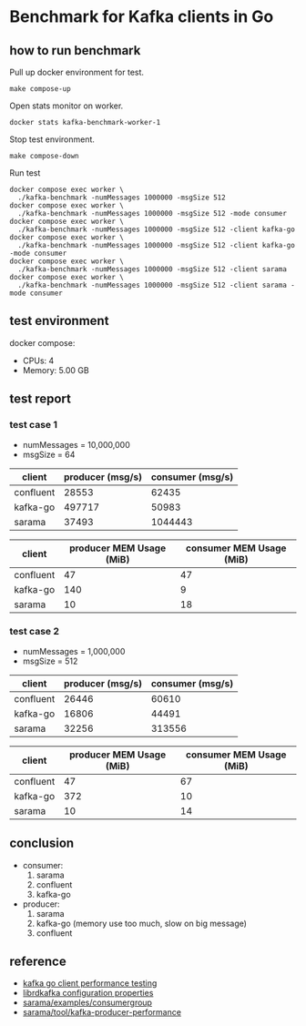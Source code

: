 # Benchmark for Kafka clients in Go

## how to run benchmark

Pull up docker environment for test.

`make compose-up`

Open stats monitor on worker.

`docker stats kafka-benchmark-worker-1`

Stop test environment.

`make compose-down`

Run test

```shell
docker compose exec worker \
  ./kafka-benchmark -numMessages 1000000 -msgSize 512
docker compose exec worker \
  ./kafka-benchmark -numMessages 1000000 -msgSize 512 -mode consumer
docker compose exec worker \
  ./kafka-benchmark -numMessages 1000000 -msgSize 512 -client kafka-go
docker compose exec worker \
  ./kafka-benchmark -numMessages 1000000 -msgSize 512 -client kafka-go -mode consumer
docker compose exec worker \
  ./kafka-benchmark -numMessages 1000000 -msgSize 512 -client sarama
docker compose exec worker \
  ./kafka-benchmark -numMessages 1000000 -msgSize 512 -client sarama -mode consumer
```

## test environment

docker compose:
* CPUs: 4
* Memory: 5.00 GB

## test report

### test case 1

* numMessages = 10,000,000
* msgSize = 64

| client    | producer (msg/s) | consumer (msg/s) |
|-----------|------------------|------------------|
| confluent | 28553            | 62435            |
| kafka-go  | 497717           | 50983            |
| sarama    | 37493            | 1044443          |

| client    | producer MEM Usage (MiB) | consumer MEM Usage (MiB) |
|-----------|--------------------------|--------------------------|
| confluent | 47                       | 47                       |
| kafka-go  | 140                      | 9                        |
| sarama    | 10                       | 18                       |

### test case 2

* numMessages = 1,000,000
* msgSize = 512

| client    | producer (msg/s) | consumer (msg/s) |
|-----------|------------------|------------------|
| confluent | 26446            | 60610            |
| kafka-go  | 16806            | 44491            |
| sarama    | 32256            | 313556           |

| client    | producer MEM Usage (MiB) | consumer MEM Usage (MiB) |
|-----------|--------------------------|--------------------------|
| confluent | 47                       | 67                       |
| kafka-go  | 372                      | 10                       |
| sarama    | 10                       | 14                       |

## conclusion

* consumer:
    1. sarama
    2. confluent
    3. kafka-go
* producer:
    1. sarama
    2. kafka-go (memory use too much, slow on big message)
    3. confluent

## reference

* [kafka go client performance testing](https://gist.github.com/mhowlett/e9491aad29817aeda6003c3404874b35)
* [librdkafka configuration properties](https://github.com/edenhill/librdkafka/tree/master/CONFIGURATION.md)
* [sarama/examples/consumergroup](https://github.com/Shopify/sarama/blob/main/examples/consumergroup/main.go)
* [sarama/tool/kafka-producer-performance](https://github.com/Shopify/sarama/blob/main/tools/kafka-producer-performance/main.go)
